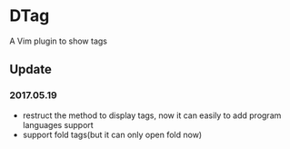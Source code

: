 # DTag
A Vim plugin to show tags

## Update
### 2017.05.19
- restruct the method to display tags, now it can easily to add program languages support
- support fold tags(but it can only open fold now)
